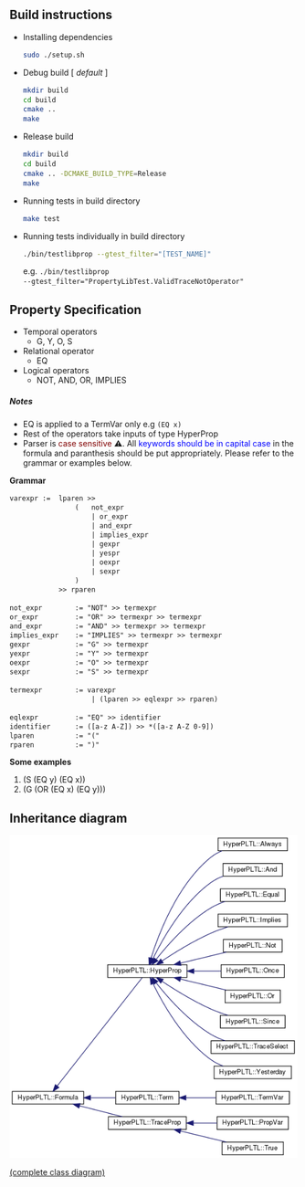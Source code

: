 

## Build instructions

* Installing dependencies

  ```bash
  sudo ./setup.sh
  ```

- Debug build [ *default* ]

  ```bash
  mkdir build
  cd build
  cmake ..
  make
  ```

- Release build

  ```bash
  mkdir build
  cd build
  cmake .. -DCMAKE_BUILD_TYPE=Release
  make
  ```

- Running tests in build directory

  ```bash
  make test
  ```
- Running tests individually in build directory
  ```bash
  ./bin/testlibprop --gtest_filter="[TEST_NAME]"
  ```
  e.g. <code>./bin/testlibprop --gtest_filter="PropertyLibTest.ValidTraceNotOperator"</code>

## Property Specification

 + Temporal operators
    - G, Y, O, S
 + Relational operator
    - EQ
 + Logical operators
    - NOT, AND, OR, IMPLIES

##### Notes
- EQ is applied to a TermVar only e.g `(EQ x)`
- Rest of the operators take inputs of type HyperProp
- Parser is <span style="color:maroon">case sensitive </span> :warning:. All <span style="color:blue">keywords should be in capital case</span> in the formula and paranthesis should be put appropriately. Please refer to the grammar or examples below.

**Grammar**
```
varexpr :=  lparen >>
                (   not_expr
                    | or_expr
                    | and_expr
                    | implies_expr
                    | gexpr
                    | yespr
                    | oexpr
                    | sexpr
                )
            >> rparen

not_expr        := "NOT" >> termexpr
or_expr         := "OR" >> termexpr >> termexpr
and_expr        := "AND" >> termexpr >> termexpr
implies_expr    := "IMPLIES" >> termexpr >> termexpr
gexpr           := "G" >> termexpr
yexpr           := "Y" >> termexpr
oexpr           := "O" >> termexpr
sexpr           := "S" >> termexpr

termexpr        := varexpr
                    | (lparen >> eqlexpr >> rparen)

eqlexpr         := "EQ" >> identifier
identifier      := ([a-z A-Z]) >> *([a-z A-Z 0-9])
lparen          := "("
rparen          := ")"
```

**Some examples**
1. (S (EQ y) (EQ x))
2. (G (OR (EQ x) (EQ y)))

## Inheritance diagram

<img src="./doc/inherit_graph_0.png" />

[(complete class diagram)](https://github.com/tgourav/fuzztest/blob/master/libprop/doc/class_hyper_p_l_t_l_1_1_formula__inherit__graph.png)

